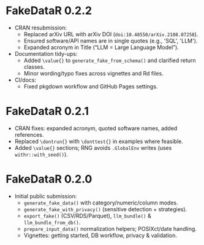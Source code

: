 # FakeDataR 0.2.2

- CRAN resubmission: 
  - Replaced arXiv URL with arXiv DOI (`doi:10.48550/arXiv.2108.07258`).
  - Ensured software/API names are in single quotes (e.g., 'SQL', 'LLM').
  - Expanded acronym in Title (“LLM = Large Language Model”).
- Documentation tidy-ups:
  - Added `\value{}` to `generate_fake_from_schema()` and clarified return classes.
  - Minor wording/typo fixes across vignettes and Rd files.
- CI/docs:
  - Fixed pkgdown workflow and GitHub Pages settings.

# FakeDataR 0.2.1

- CRAN fixes: expanded acronym, quoted software names, added references.
- Replaced `\dontrun{}` with `\donttest{}` in examples where feasible.
- Added `\value{}` sections; RNG avoids `.GlobalEnv` writes (uses `withr::with_seed()`).

# FakeDataR 0.2.0

- Initial public submission:
  - `generate_fake_data()` with category/numeric/column modes.
  - `generate_fake_with_privacy()` (sensitive detection + strategies).
  - `export_fake()` (CSV/RDS/Parquet), `llm_bundle()` & `llm_bundle_from_db()`.
  - `prepare_input_data()` normalization helpers; POSIXct/date handling.
  - Vignettes: getting started, DB workflow, privacy & validation.
